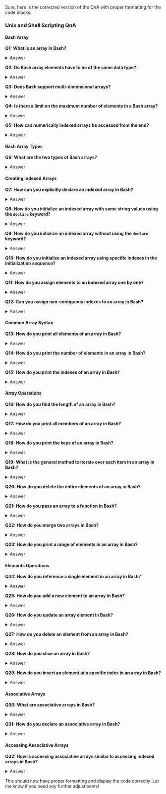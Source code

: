 Sure, here is the corrected version of the QnA with proper formatting for the code blocks.

### Unix and Shell Scripting QnA

#### Bash Array

**Q1:** **What is an array in Bash?**  
<details>
<summary>Answer</summary>
An array is defined as a collection of similar type of elements. It is a data structure designed to store and retrieve information in an indexed way.
</details>

**Q2:** **Do Bash array elements have to be of the same data type?**  
<details>
<summary>Answer</summary>
No, Bash array elements don’t have to be of the same data type.
</details>

**Q3:** **Does Bash support multi-dimensional arrays?**  
<details>
<summary>Answer</summary>
No, Bash does not provide support for multi-dimensional arrays.
</details>

**Q4:** **Is there a limit on the maximum number of elements in a Bash array?**  
<details>
<summary>Answer</summary>
No, there is no limit on the maximum number of elements in a Bash array.
</details>

**Q5:** **How can numerically indexed arrays be accessed from the end?**  
<details>
<summary>Answer</summary>
Numerically indexed arrays can be accessed from the end using negative indices. The index of `-1` references the last element.
</details>

#### Bash Array Types

**Q6:** **What are the two types of Bash arrays?**  
<details>
<summary>Answer</summary>
1. Indexed Arrays: Referred to via integers or numbers.  
2. Associative Arrays: Referred to via strings or a set of characters and words.
</details>

#### Creating Indexed Arrays

**Q7:** **How can you explicitly declare an indexed array in Bash?**  
<details>
<summary>Answer</summary>
Use the `declare` builtin: `declare -a ARRAY-NAME`
</details>

**Q8:** **How do you initialize an indexed array with some string values using the `declare` keyword?**  
<details>
<summary>Answer</summary>

```bash
declare -a indexed-array=("Baeldung" "is" "cool")
```

</details>

**Q9:** **How do you initialize an indexed array without using the `declare` keyword?**  
<details>
<summary>Answer</summary>

```bash
indexed-array=("Baeldung" "is" "cool")
```

</details>

**Q10:** **How do you initialize an indexed array using specific indexes in the initialization sequence?**  
<details>
<summary>Answer</summary>

```bash
indexed-array=([0]="Baeldung" [1]="is" [2]="cool")
```

</details>

**Q11:** **How do you assign elements to an indexed array one by one?**  
<details>
<summary>Answer</summary>

```bash
indexed-array[0]="Baeldung"
indexed-array[1]="is"
indexed-array[2]="cool"
```

</details>

**Q12:** **Can you assign non-contiguous indexes to an array in Bash?**  
<details>
<summary>Answer</summary>
Yes, you can assign non-contiguous indexes to an array in Bash. For example:

```bash
indexed-array[0]="Baeldung"
indexed-array[2]="cool"
```

</details>

#### Common Array Syntax

**Q13:** **How do you print all elements of an array in Bash?**  
<details>
<summary>Answer</summary>

```bash
echo "${sport[@]}"
```

</details>

**Q14:** **How do you print the number of elements in an array in Bash?**  
<details>
<summary>Answer</summary>

```bash
echo "${#sport[@]}"
```

</details>

**Q15:** **How do you print the indexes of an array in Bash?**  
<details>
<summary>Answer</summary>

```bash
echo "${!sport[@]}"
```

</details>

#### Array Operations

**Q16:** **How do you find the length of an array in Bash?**  
<details>
<summary>Answer</summary>

```bash
${#ARRAY_NAME[@]}
```

</details>

**Q17:** **How do you print all members of an array in Bash?**  
<details>
<summary>Answer</summary>
Use `@` or `*` in place of a specified index to expand to all members of the array.
</details>

**Q18:** **How do you print the keys of an array in Bash?**  
<details>
<summary>Answer</summary>
Add the `!` operator before the array name.
</details>

**Q19:** **What is the general method to iterate over each item in an array in Bash?**  
<details>
<summary>Answer</summary>
Using the `for loop`.
</details>

**Q20:** **How do you delete the entire elements of an array in Bash?**  
<details>
<summary>Answer</summary>
Use the `unset` command without specifying the index or key:

```bash
unset ARRAY_NAME
```

</details>

**Q21:** **How do you pass an array to a function in Bash?**  
<details>
<summary>Answer</summary>
Functions can iterate over an array.
</details>

**Q22:** **How do you merge two arrays in Bash?**  
<details>
<summary>Answer</summary>

```bash
my-array=(${my-array1[@]} ${my-array2[@]})
```

</details>

**Q23:** **How do you print a range of elements in an array in Bash?**  
<details>
<summary>Answer</summary>
Use the syntax:

```bash
echo ${my-array[@]:x:y}
```
Where `x` is the first index number, and `y` is the last index number. Example:

```bash
echo ${my-array[@]:1:3}
```

</details>

#### Elements Operations

**Q24:** **How do you reference a single element in an array in Bash?**  
<details>
<summary>Answer</summary>
Use the syntax:

```bash
${ARRAY_NAME[index]}
```

</details>

**Q25:** **How do you add a new element to an array in Bash?**  
<details>
<summary>Answer</summary>
Use the `+=` operator. Example:

```bash
ARRAY_NAME+=("new_element")
```

</details>

**Q26:** **How do you update an array element in Bash?**  
<details>
<summary>Answer</summary>
Assign a new value to the existing array by its index value.
</details>

**Q27:** **How do you delete an element from an array in Bash?**  
<details>
<summary>Answer</summary>
Use the `unset` command:

```bash
unset ARRAY_NAME[index]
```

</details>

**Q28:** **How do you slice an array in Bash?**  
<details>
<summary>Answer</summary>
Use the syntax:

```bash
SLICED-ARRAY=(${ARRAY-NAME[@]:m:n})
```
Where `m` is the starting index and `n` is the ending index.
</details>

**Q29:** **How do you insert an element at a specific index in an array in Bash?**  
<details>
<summary>Answer</summary>
To insert an element at a specific index, you need to shift the elements after the insert index one position. For example, to insert the element "aug" at index 2:

```bash
ARRAY_NAME=( "${ARRAY_NAME[@]:0:2}" "aug" "${ARRAY_NAME[@]:2}" )
```

</details>

#### Associative Arrays

**Q30:** **What are associative arrays in Bash?**  
<details>
<summary>Answer</summary>
Associative arrays are arrays that use strings as index.
</details>

**Q31:** **How do you declare an associative array in Bash?**  
<details>
<summary>Answer</summary>
Use the `declare` keyword:

```bash
declare -A ARRAY_NAME
```

</details>

#### Accessing Associative Arrays

**Q32:** **How is accessing associative arrays similar to accessing indexed arrays in Bash?**  
<details>
<summary>Answer</summary>
Accessing associative arrays is similar to accessing indexed arrays for listing indices, values, counting elements, or iterating through the array. The only difference is that in associative arrays, the index is a string.
</details>

This should now have proper formatting and display the code correctly. Let me know if you need any further adjustments!
